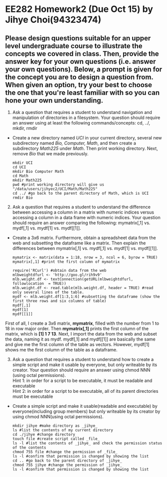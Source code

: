 # EE282 Homework2 (Due Oct 15) by Jihye Choi(94323474)
## Please design questions suitable for an upper level undergraduate course to illustrate the concepts we covered in class. Then, provide the answer key for your own questions (i.e. answer your own questions). Below, a prompt is given for the concept you are to design a question from. When given an option, try your best to choose the one that you're least familiar with so you can hone your own understanding.
1. Ask a question that requires a student to understand navigation and manipulation of directories in a filesystem. Your question should require an answer using at least the following commands/concepts: cd, ../, mkdir, rmdir  
* Create a new directory named _UCI_ in your current directory, several new subdirectory named _Bio, Computer, Math_, and then create a subdirectory _Math225_ under _Math_. Then print working directory. Next, remove _Bio_ that we made previously.

      mkdir UCI
      cd UCI
      mkdir Bio Computer Math
      cd Math 
      mkdir Math225
      pwd #print working directory will give us "/data/users/jihyec2/UCI/Math/Math225"
      cd ../ #go back to the parent directory of Math, which is UCI
      rmdir Bio

2. Ask a question that requires a student to understand the difference between accessing a column in a matrix with numeric indices versus accessing a column in a data frame with numeric indices. Your question should require an answer comparing the following: mymatrix[,1] vs. mydf[,1] vs. mydf[1] vs. mydf[[1]].
* Create a 3x6 matrix. Furthermore, obtain a spreadsheet data from the web and subsetting the dataframe like a matrix. Then explain the differences between mymatrix[,1] vs. mydf[,1] vs. mydf[1] vs. mydf[[1]].  

      mymatrix <- matrix(data = 1:18, nrow = 3, ncol = 6, byrow = TRUE)
      mymatrix[,1] #print the first column of mymatrix

      require('RCurl') #obtain data from the web
      mlbweightdfurl <- 'http://goo.gl/rih9v9'
      mlb.weight.df <- textConnection(getURL(mlbweightdfurl, followlocation  = TRUE))
      mlb.weight.df <- read.table(mlb.weight.df, header = TRUE) #read only several lines of the table. 
      mydf <- mlb.weight.df[1:3,1:6] #subsetting the dataframe (show the first three rows and six columns of table)
      mydf[,1]
      mydf[1]
      mydf[[1]]
      

First of all, I create a 3x6 matrix, **mymatrix**, filled with the number from 1 to 18 in row major order. Then **mymatrix[,1]** prints the first column of the matrix, which is  **[1]  1  7 13**.
Next, I import the data from the web and subset the data, naming it as mydf. mydf[,1] and mydf[[1]] are basically the same and give me the first column of the table as vectors. However, mydf[1] shows me the first column of the table as a dataframe.


3. Ask a question that requires a student to understand how to create a simple script and make it usable by everyone, but only writeable by its creator. Your question should require an answer using chmod NNN (using octal permissions).  
Hint 1: in order for a script to be executable, it must be readable and executable  
Hint 2: in order for a script to be executable, all of its parent directories must be executable

* Create a simple script and make it usable(readable and executable) by everyone(including group members) but only writeable by its creator by using chmod NNN(using octal permissions). 

      mkdir jihye #make directory as _jihye_
      ls #list the contents of my current directory 
      cd ./jihye #change directory 
      touch file #create script called _file_
      ls -l #list the contents of _jihye_ and check the permission status of the contents
      chmod 755 file #change the permission of _file_
      ls -l #confirm that permission is changed by showing the list
      cd .. #go back to the parent directory of _jihye_
      chmod 755 jihye #change the permission of _jihye_
      ls -l #confirm that permission is changed by showing the list
      
